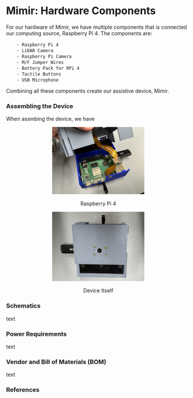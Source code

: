 # Mimir: Hardware Components
For our hardware of Mimir, we have multiple components that is connected our computing source, Raspberry Pi 4.  The components are: <br>
```
    - Raspberry Pi 4
    - LiDAR Camera 
    - Raspberry Pi Camera
    - M/F Jumper Wires 
    - Battery Pack for RPi 4
    - Tactile Buttons
    - USB Microphone
```
Combining all these components create our assistive device, Mimir.


### Assembling the Device
When assmbing the device, we have  <br>

<p align="center">
<img src="./inner-device.jpg" width="50%">
</p>

<p align="center">
Raspberry Pi 4<br>
</p>

<!-- device itself -->
<p align="center">
<img src="./device.jpg" width="50%">
</p>

<p align="center">
Device Itself<br>
</p>

### Schematics
text <br>


### Power Requirements
text <br>


### Vendor and Bill of Materials (BOM)
text <br>


### References
[]() <br>
